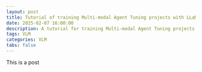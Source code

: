 ```yaml
---
layout: post
title: Tutorial of training Multi-modal Agent Tuning projects with LLaMA-Factory
date: 2025-02-07 16:00:00
description: A tutorial for training Multi-modal Agent Tuning projects with LLaMA-Factory
tags: VLM
categories: VLM
tabs: false
---
```



This is a post













